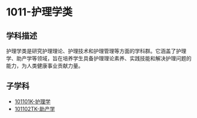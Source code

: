 # 1011-护理学类

## 学科描述
护理学类是研究护理理论、护理技术和护理管理等方面的学科群。它涵盖了护理学、助产学等领域，旨在培养学生具备护理理论素养、实践技能和解决护理问题的能力，为人类健康事业贡献力量。

## 子学科

* [101101K-护理学](./101101K-护理学/101101K-护理学.md)
* [101102TK-助产学](./101102TK-助产学/101102TK-助产学.md)

